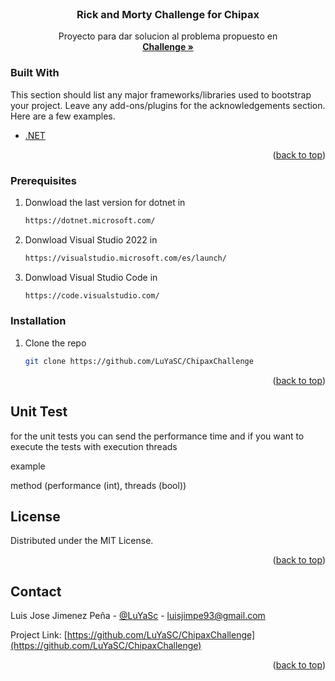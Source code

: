 <br />
  <h3 align="center">Rick and Morty Challenge for Chipax</h3>

  <p align="center">
    Proyecto para dar solucion al problema propuesto en 
    <br />
    <a href="https://wikichipax.notion.site/Full-Stack-Software-Engineer-406190a1d4ff4a94b354a3db8a6da5e2"><strong>Challenge »</strong></a>
    <br />
  </p>
</div>


### Built With

This section should list any major frameworks/libraries used to bootstrap your project. Leave any add-ons/plugins for the acknowledgements section. Here are a few examples.

* [.NET](https://dotnet.microsoft.com/)

<p align="right">(<a href="#top">back to top</a>)</p>



<!-- GETTING STARTED -->

### Prerequisites

1. Donwload the last version for dotnet in 
   ```sh
   https://dotnet.microsoft.com/
   ```
1. Donwload Visual Studio 2022 in 
   ```sh
   https://visualstudio.microsoft.com/es/launch/
   ```
1. Donwload Visual Studio Code in 
   ```sh
   https://code.visualstudio.com/
   ```

### Installation

1. Clone the repo
   ```sh
   git clone https://github.com/LuYaSC/ChipaxChallenge
   ```

<p align="right">(<a href="#top">back to top</a>)</p>



<!-- USAGE EXAMPLES -->
## Unit Test

for the unit tests you can send the performance time and if you want to execute the tests with execution threads

example

method (performance (int), threads (bool))


<!-- LICENSE -->
## License

Distributed under the MIT License.

<p align="right">(<a href="#top">back to top</a>)</p>



<!-- CONTACT -->
## Contact

Luis Jose Jimenez Peña - [@LuYaSc](https://twitter.com/LuYaSc) - luisjimpe93@gmail.com

Project Link: [https://github.com/LuYaSC/ChipaxChallenge](https://github.com/LuYaSC/ChipaxChallenge)

<p align="right">(<a href="#top">back to top</a>)</p>


